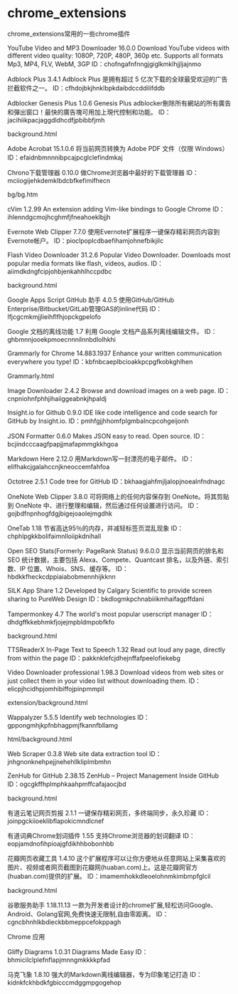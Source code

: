 # chrome_extensions
chrome_extensions常用的一些chrome插件

YouTube Video and MP3 Downloader
16.0.0
Download YouTube videos with different video quality: 1080P, 720P, 480P, 360p etc. Supports all formats Mp3, MP4, FLV, WebM, 3GP
ID：chofngafnfnngjgiglkmklhjjljajnmo




Adblock Plus
3.4.1
Adblock Plus 是拥有超过 5 亿次下载的全球最受欢迎的广告拦截软件之一。
ID：cfhdojbkjhnklbpkdaibdccddilifddb


Adblocker Genesis Plus
1.0.6
Genesis Plus adblocker刪除所有網站的所有廣告和彈出窗口！最快的廣告塊可用加上現代控制和功能。
ID：jacihiikpacjaggdldhcdfjpbibbfjmh

background.html


Adobe Acrobat
15.1.0.6
将当前网页转换为 Adobe PDF 文件（仅限 Windows）
ID：efaidnbmnnnibpcajpcglclefindmkaj


Chrono下载管理器
0.10.0
做Chrome浏览器中最好的下载管理器
ID：mciiogijehkdemklbdcbfkefimifhecn

bg/bg.htm


cVim
1.2.99
An extension adding Vim-like bindings to Google Chrome
ID：ihlenndgcmojhcghmfjfneahoeklbjjh


Evernote Web Clipper
7.7.0
使用Evernote扩展程序一键保存精彩网页内容到Evernote帐户。
ID：pioclpoplcdbaefihamjohnefbikjilc




Flash Video Downloader
31.2.6
Popular Video Downloader. Downloads most popular media formats like flash, videos, audios.
ID：aiimdkdngfcipjohbjenkahhlhccpdbc

background.html


Google Apps Script GitHub 助手
4.0.5
使用GitHub/GitHub Enterprise/Bitbucket/GitLab管理GAS的inline代码
ID：lfjcgcmkmjjlieihflfhjopckgpelofo




Google 文档的离线功能
1.7
利用 Google 文档产品系列离线编辑文件。
ID：ghbmnnjooekpmoecnnnilnnbdlolhkhi


Grammarly for Chrome
14.883.1937
Enhance your written communication everywhere you type!
ID：kbfnbcaeplbcioakkpcpgfkobkghlhen

Grammarly.html


Image Downloader
2.4.2
Browse and download images on a web page.
ID：cnpniohnfphhjihaiiggeabnkjhpaldj




Insight.io for Github
0.9.0
IDE like code intelligence and code search for GitHub by Insight.io.
ID：pmhfgjjhhomfplgmbalncpcohgeijonh


JSON Formatter
0.6.0
Makes JSON easy to read. Open source.
ID：bcjindcccaagfpapjjmafapmmgkkhgoa




Markdown Here
2.12.0
用Markdown写一封漂亮的电子邮件。
ID：elifhakcjgalahccnjkneoccemfahfoa


Octotree
2.5.1
Code tree for GitHub
ID：bkhaagjahfmjljalopjnoealnfndnagc




OneNote Web Clipper
3.8.0
可将网络上的任何内容保存到 OneNote。将其剪贴到 OneNote 中、进行整理和编辑，然后通过任何设置进行访问。
ID：gojbdfnpnhogfdgjbigejoaolejmgdhk




OneTab
1.18
节省高达95％的内存，并减轻标签页混乱现象
ID：chphlpgkkbolifaimnlloiipkdnihall




Open SEO Stats(Formerly: PageRank Status)
9.6.0.0
显示当前网页的排名和 SEO 统计数据，主要包括 Alexa、Compete、Quantcast 排名，以及外链、索引数、IP 位置、Whois、SNS、缓存等。
ID：hbdkkfheckcdppiaiabobmennhijkknn




SILK App Share
1.2
Developed by Calgary Scientific to provide screen sharing to PureWeb Design
ID：bkdlogmkpchnabiiikmhaifagpffdani




Tampermonkey
4.7
The world's most popular userscript manager
ID：dhdgffkkebhmkfjojejmpbldmpobfkfo

background.html


TTSReaderX In-Page Text to Speech
1.32
Read out loud any page, directly from within the page
ID：pakknklefcjdhejnffafpeelofiekebg




Video Downloader professional
1.98.3
Download videos from web sites or just collect them in your video list without downloading them.
ID：elicpjhcidhpjomhibiffojpinpmmpil

extension/background.html


Wappalyzer
5.5.5
Identify web technologies
ID：gppongmhjkpfnbhagpmjfkannfbllamg

html/background.html


Web Scraper
0.3.8
Web site data extraction tool
ID：jnhgnonknehpejjnehehllkliplmbmhn


ZenHub for GitHub
2.38.15
ZenHub – Project Management Inside GitHub
ID：ogcgkffhplmphkaahpmffcafajaocjbd

background.html


有道云笔记网页剪报
2.1.1
一键保存精彩网页，多终端同步，永久珍藏
ID：joinpgckiioeklibflapokicmndlcnef




有道词典Chrome划词插件
1.55
支持Chrome浏览器的划词翻译
ID：eopjamdnofihpioajgfdikhhbobonhbb




花瓣网页收藏工具
1.4.10
这个扩展程序可以让你方便地从任意网站上采集喜欢的图片、视频或者网页截图到花瓣网(huaban.com)上。这是花瓣网官方(huaban.com)提供的扩展。
ID：imamemhokkdleoelohnmkimbmpfglcil

background.html


谷歌服务助手
1.18.11.13
一款为开发者设计的chrome扩展,轻松访问Google、Android、Golang官网,免费快速无限制,自由零距离。
ID：cgncbhnhlkbdieckbbmeppcefokppagh

Chrome 应用

Gliffy Diagrams
1.0.31
Diagrams Made Easy
ID：bhmicilclplefnflapjmnngmkkkkpfad




马克飞象
1.8.10
强大的Markdown离线编辑器，专为印象笔记打造
ID：kidnkfckhbdkfgbicccmdggmpgogehop
